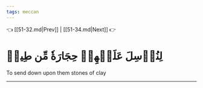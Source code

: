 ```yaml
---
tags: meccan
---
```


👈 [[51-32.md|Prev]] | [[51-34.md|Next]] 👉

# لِنُرۡسِلَ عَلَيۡهِمۡ حِجَارَةٗ مِّن طِينٖ

To send down upon them stones of clay

---

